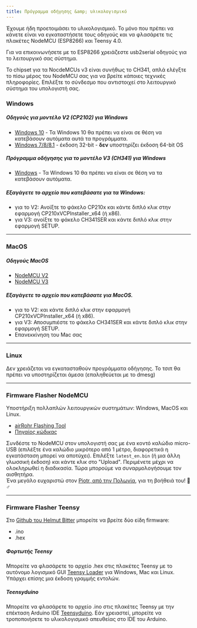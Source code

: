 ```yaml
---
title: Πρόγραμμα οδήγησης &amp; υλικολογισμικό
---
```


Έχουμε ήδη προετοιμάσει το υλικολογισμικό. Το μόνο που πρέπει να κάνετε είναι να εγκαταστήσετε τους οδηγούς και να φλασάρετε τις πλακέτες NodeMCU (ESP8266) και Teensy 4.0.

Για να επικοινωνήσετε με το ESP8266 χρειάζεστε usb2serial οδηγούς για το λειτουργικό σας σύστημα.

Το chipset για τα NocdeMCUs v3 είναι συνήθως το CH341, απλά ελέγξτε το πίσω μέρος του NodeMCU σας για να βρείτε κάποιες τεχνικές πληροφορίες. Επιλέξτε το σύνδεσμο που αντιστοιχεί στο λειτουργικό σύστημα του υπολογιστή σας.

### Windows

##### Οδηγούς για μοντέλο V2 (CP2102) για Windows
* [Windows 10](https://www.silabs.com/documents/public/software/CP210x_Universal_Windows_Driver.zip) - Τα Windows 10 θα πρέπει να είναι σε θέση να κατεβάσουν αυτόματα αυτά τα προγράμματα.
* [Windows 7/8/8.1](https://www.silabs.com/documents/public/software/CP210x_Windows_Drivers.zip) - έκδοση 32-bit - **δεν** υποστηρίζει έκδοση 64-bit OS

##### Πρόγραμμα οδήγησης για το μοντέλο V3 (CH341) για Windows
* [Windows](http://www.wch.cn/downloads/file/5.html) - Τα Windows 10 θα πρέπει να είναι σε θέση να τα κατεβάσουν αυτόματα.

##### Εξαγάγετε το αρχείο που κατεβάσατε για τα Windows:
* για το V2: Ανοίξτε το φάκελο CP210x και κάντε διπλό κλικ στην εφαρμογή CP210xVCPInstaller_x64 (ή x86).
* για V3: ανοίξτε το φάκελο CH341SER και κάντε διπλό κλικ στην εφαρμογή SETUP.

---

### MacOS

##### Οδηγούς MacOS
* [NodeMCU V2](https://www.silabs.comdocumentspublicsoftwareMac_OSX_VCP_Driver.zip )
* [NodeMCU V3](http://www.wch.cn/downloads/file/178.html)

##### Εξαγάγετε το αρχείο που κατεβάσατε για MacOS.
* για το V2: και κάντε διπλό κλικ στην εφαρμογή CP210xVCPInstaller_x64 (ή x86).
* για V3: Αποσυμπιέστε το φάκελο CH341SER και κάντε διπλό κλικ στην εφαρμογή SETUP.
* Επανεκκίνηση του Mac σας

---

### Linux
Δεν χρειάζεται να εγκατασταθούν προγράμματα οδήγησης. Το τσιπ θα πρέπει να υποστηρίζεται άμεσα (επαληθεύεται με το dmesg)

---
### Firmware Flasher NodeMCU
Υποστήριξη πολλαπλών λειτουργικών συστημάτων: Windows, MacOS και Linux.

* [airRohr Flashing Tool](http://firmware.sensor.communityairrohrflashing-tool)
* [Πηγαίος κώδικας](https://github.com/opendata-stuttgart/airrohr-firmware-flasher)

Συνδέστε το NodeMCU στον υπολογιστή σας με ένα κοντό καλώδιο micro-USB (επιλέξτε ένα καλώδιο μικρότερο από 1 μέτρο, διαφορετικά η εγκατάσταση μπορεί να αποτύχει). Επιλέξτε `latest_en.bin` (ή μια άλλη γλωσσική έκδοση) και κάντε κλικ στο "Upload".
Περιμένετε μέχρι να ολοκληρωθεί η διαδικασία. Τώρα μπορούμε να συναρμολογήσουμε τον αισθητήρα.
<br>
Ένα μεγάλο ευχαριστώ στον [Piotr, από την Πολωνία](https://dropbox.inf.re), για τη βοήθειά του! 🙋♂️

---
### Firmware Flasher Teensy
Στο [Github του Helmut Bitter](https://github.comhbitterDNMStreemasterFirmware) μπορείτε να βρείτε δύο είδη firmware:
* .ino
* .hex

##### Φορτωτής Teensy
Μπορείτε να φλασάρετε το αρχείο .hex στις πλακέτες Teensy με το αυτόνομο λογισμικό GUI [Teensy Loader](https://www.pjrc.comteensyloader.html) για Windows, Mac και Linux.
Υπάρχει επίσης μια έκδοση γραμμής εντολών.

##### Teensyduino
Μπορείτε να φλασάρετε το αρχείο .ino στις πλακέτες Teensy με την επέκταση Arduino IDE [Teensyduino](https://www.pjrc.comteensyteensyduino.html).
Εάν χρειαστεί, μπορείτε να τροποποιήσετε το υλικολογισμικό απευθείας στο IDE του Arduino.
